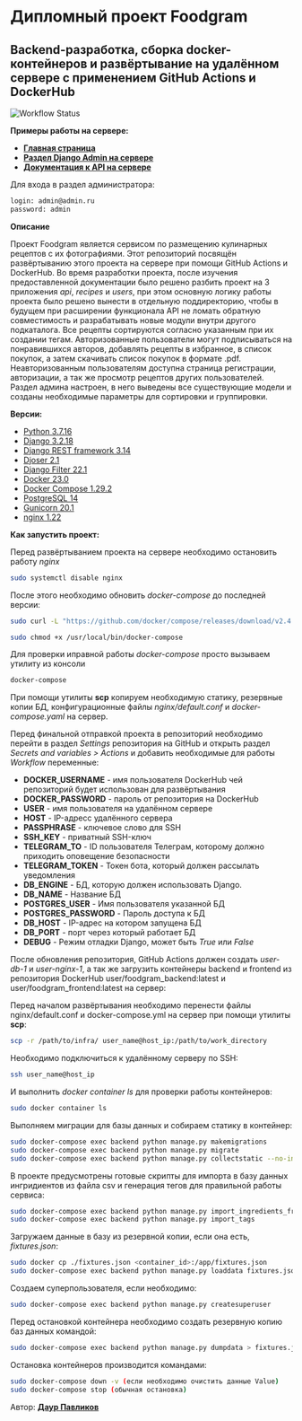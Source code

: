 # Дипломный проект Foodgram
## Backend-разработка, сборка docker-контейнеров и развёртывание на удалённом сервере с применением GitHub Actions и DockerHub
![Workflow Status](https://github.com/Koloyojik/foodgram-project-react/actions/workflows/yamdb_workflow.yml/badge.svg?branch=master&event=push)

**Примеры работы на сервере:**
- [**Главная страница**](http://158.160.17.231/)
- [**Раздел Django Admin на сервере**](http://158.160.17.231/admin/)
- [**Документация к API на сервере**](http://158.160.17.231/api/docs/)

Для входа в раздел администратора:
```bash
login: admin@admin.ru
password: admin 
```

**Описание**

Проект Foodgram является сервисом по размещению кулинарных рецептов с их фотографиями.
Этот репозиторий посвящён развёртыванию этого проекта на сервере при помощи GitHub Actions и DockerHub.
Во время разработки проекта, после изучения предоставленной документации было решено разбить проект на 3 приложения *api*, *recipes* и *users*, при этом основную логику работы проекта было решено вынести в отдельную поддиректорию, чтобы в будущем при расширении функционала API не ломать обратную совместимость и разрабатывать новые модули внутри другого подкаталога.
Все рецепты сортируются согласно указанным при их создании тегам. Авторизованные пользователи могут подписываться на понравившихся авторов, добавлять рецепты в избранное, в список покупок, а затем скачивать список покупок в формате .pdf. Неавторизованным пользователям доступна страница регистрации, авторизации, а так же просмотр рецептов других пользователей. Раздел админа настроен, в него выведены все существующие модели и созданы необходимые параметры для сортировки и группировки.

**Версии:**
- [Python 3.7.16](https://www.python.org/doc/) 
- [Django 3.2.18](https://docs.djangoproject.com/en/4.1/releases/3.2.18/)
- [Django REST framework 3.14](https://www.django-rest-framework.org/)
- [Djoser 2.1](https://djoser.readthedocs.io/en/latest/introduction.html)
- [Django Filter 22.1](https://django-filter.readthedocs.io/en/main/)
- [Docker 23.0](https://docs.docker.com/)
- [Docker Compose 1.29.2](https://docs.docker.com/compose/gettingstarted/)
- [PostgreSQL 14](https://www.postgresql.org/)
- [Gunicorn 20.1](https://gunicorn.org/)
- [nginx 1.22](https://nginx.org/en/)

**Как запустить проект:**

Перед развёртыванием проекта на сервере необходимо остановить работу *nginx*
```bash
sudo systemctl disable nginx 
```

После этого необходимо обновить *docker-compose* до последней версии:
```bash
sudo curl -L "https://github.com/docker/compose/releases/download/v2.4.1/docker-compose-$(uname -s)-$(uname -m)" -o /usr/local/bin/docker-compose
```
```bash
sudo chmod +x /usr/local/bin/docker-compose
```
Для проверки иправной работы *docker-compose* просто вызываем утилиту из консоли
```bash
docker-compose
```

При помощи утилиты **scp** копируем необходимую статику, резервные копии БД, конфигурационные файлы *nginx/default.conf* и *docker-compose.yaml* на сервер.

Перед финальной отправкой проекта в репозиторий необходимо перейти в раздел *Settings* репозитория на GitHub и открыть раздел *Secrets and variables > Actions* и добавить необходимые для работы *Workflow* переменные:
- **DOCKER_USERNAME** - имя пользователя DockerHub чей репозиторий будет использован для развёртывания
- **DOCKER_PASSWORD** - пароль от репозитория на DockerHub
- **USER** - имя пользователя на удалённом сервере
- **HOST** - IP-адресс удалённого сервера
- **PASSPHRASE** - ключевое слово для SSH
- **SSH_KEY** - приватный SSH-ключ
- **TELEGRAM_TO** - ID пользователя Телеграм, которому должно приходить оповещение безопасности
- **TELEGRAM_TOKEN** - Токен бота, который должен рассылать уведомления
- **DB_ENGINE** - БД, которую должен использовать Django.
- **DB_NAME** - Название БД
- **POSTGRES_USER** - Имя пользователя указанной БД
- **POSTGRES_PASSWORD** - Пароль доступа к БД
- **DB_HOST** - IP-адрес на котором запущена БД
- **DB_PORT** - порт через который работает БД
- **DEBUG** - Режим отладки Django, может быть *True* или *False*

После обновления репозитория, GitHub Actions должен создать *user-db-1* и *user-nginx-1*, а так же загрузить контейнеры backend и frontend из репозитория DockerHub user/foodgram_backend:latest и user/foodgram_frontend:latest на сервер:

Перед началом развёртывания необходимо перенести файлы nginx/default.conf и docker-compose.yml на сервер при помощи утилиты **scp**:
```bash
scp -r /path/to/infra/ user_name@host_ip:/path/to/work_directory
```

Необходимо подключиться к удалённому серверу по SSH:
```bash
ssh user_name@host_ip
```
И выполнить *docker container ls* для проверки работы контейнеров:
```bash
sudo docker container ls
```

Выполняем миграции для базы данных и собираем статику в контейнер:
```bash
sudo docker-compose exec backend python manage.py makemigrations
sudo docker-compose exec backend python manage.py migrate
sudo docker-compose exec backend python manage.py collectstatic --no-input
```
В проекте предусмотрены готовые скрипты для импорта в базу данных ингридиентов из файла csv и генерация тегов для правильной работы сервиса:
```bash
sudo docker-compose exec backend python manage.py import_ingredients_from_csv
sudo docker-compose exec backend python manage.py import_tags
```
Загружаем данные в базу из резервной копии, если она есть, *fixtures.json*:
```bash
sudo docker cp ./fixtures.json <container_id>:/app/fixtures.json
sudo docker-compose exec backend python manage.py loaddata fixtures.json
```
Создаем суперпользователя, если необходимо:
```bash
sudo docker-compose exec backend python manage.py createsuperuser
```

Перед остановкой контейнера необходимо создать резервную копию баз данных командой:
```bash
sudo docker-compose exec backend python manage.py dumpdata > fixtures.json
```
Остановка контейнеров производится командами:
```bash
sudo docker-compose down -v (если необходимо очистить данные Value)
sudo docker-compose stop (обычная остановка)
```

Автор: [**Даур Павликов**](https://github.com/Koloyojik)